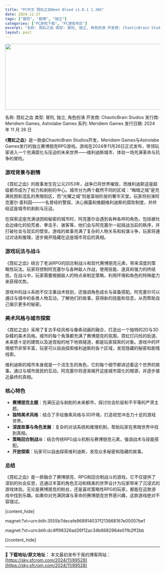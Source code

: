 ```yaml
---
title: "PC中文 霓虹之血Neon Blood v1.0.1 1.38G"
date: 2024-11-27
tags: ["冒险", "剧情", "独立"]
categories: ["PC游戏下载", "PC游戏专区"]
excerpt: "名称: 霓虹之血 类型: 冒险, 独立, 角色扮演 开发商: ChaoticBrain Studios 发行商: Meridiem Games, Astrolabe Games 系列: Meridiem Games 发行日期: 2024 年 11 月 26 日 《霓虹之血》是一款由ChaoticBr&hellip;"
layout: post
---
```


<img class="aligncenter size-full wp-image-89529" src="https://sky.sfcrom.com/wp-content/uploads/2024/11/2024112702085410.webp" alt="" width="660" height="215" />

名称: 霓虹之血
类型: 冒险, 独立, 角色扮演
开发商: ChaoticBrain Studios
发行商: Meridiem Games, Astrolabe Games
系列: Meridiem Games
发行日期: 2024 年 11 月 26 日

《<strong>霓虹之血</strong>》是一款由ChaoticBrain Studios开发，Meridiem Games与Astrolabe Games发行的独立赛博朋克RPG游戏。游戏在2024年11月26日正式发布，带领玩家进入一个充满腐化与压迫的未来世界——维利迪斯城市，体验一场充满革命与抗争的冒险。
<h3><strong>游戏背景与剧情</strong></h3>
《霓虹之血》的故事发生在公元2053年，战争已将世界摧毁，而维利迪斯这座超级都市成为了权力和剥削的中心。城市分为两个截然不同的区域：“晦暗之城”是充满贫困和混乱的黑暗街区，而“光耀之城”则是富裕阶层的奢华天堂。玩家将扮演阿克塞尔·麦科因——一名曾经的警探，决心揭露和推翻维利迪斯的腐败制度，并终结这座城市的剥削与压迫。

在探索这座充满谜团和秘密的城市时，阿克塞尔会遇到各种各样的角色，包括被社会边缘化的拾荒者、拳击手、骇客等，他们会与阿克塞尔一起挑战当前的秩序，并打破社会与现实的壁垒。游戏的故事充满了复杂的人物关系和权谋斗争，玩家将通过对话和推理，逐步揭开隐藏在这座城市背后的真相。
<h3><strong>游戏玩法与战斗</strong></h3>
《霓虹之血》结合了老派RPG的回合制战斗和现代赛博朋克元素，带来深度的策略性玩法。玩家将控制阿克塞尔与各种敌人作战，使用技能、道具和强力的终结技。在战斗中，玩家需要根据敌人的特点来制定策略，利用环境和角色的特殊能力来获得优势。

游戏中的战斗系统不仅注重战术规划，还强调角色成长与装备搭配。阿克塞尔可以通过与城中的各类人物互动，了解他们的故事，获得新的技能和信息，从而帮助自己揭示更多的秘密。
<h3><strong>美术风格与城市探索</strong></h3>
《霓虹之血》采用了复古手绘风格与像素动画的融合，打造出一个独特的2D与3D杂糅的美术风格。城市的每个角落都充满了赛博朋克的氛围，霓虹灯闪烁的街道、未来感十足的建筑以及迷宫般的地下地铁隧道，都是玩家探索的对象。游戏中的环境细节非常丰富，玩家可以自由探索维利迪斯的各个区域，发现隐藏的秘密和剧情线索。

维利迪斯的城市本身就是一个活生生的角色，它的每个细节都讲述着这个世界的故事。通过与城市居民的互动，阿克塞尔将逐渐揭开这座城市腐化的根源，并逐步接近最终的真相。
<h3><strong>核心特色</strong></h3>
<ul>
 	<li><strong>赛博朋克主题</strong>：充满压迫与剥削的未来都市，探讨社会阶层和不平等的严肃主题。</li>
 	<li><strong>独特美术风格</strong>：结合了手绘像素风格与3D环境，打造视觉冲击力十足的游戏世界。</li>
 	<li><strong>深度故事与角色发展</strong>：复杂的对话系统和推理机制，帮助玩家在黑暗世界中找到真相。</li>
 	<li><strong>策略回合制战斗</strong>：结合传统RPG战斗机制与赛博朋克元素，强调战术与技能搭配。</li>
 	<li><strong>开放探索</strong>：玩家可以自由探索维利迪斯，发现众多秘密和隐藏的故事。</li>
</ul>
<h3><strong>总结</strong></h3>
《霓虹之血》是一款融合了赛博朋克、RPG和回合制战斗的游戏，它不仅提供了深刻的社会反思，还通过丰富的角色互动和精美的世界设计为玩家带来了沉浸式的游戏体验。无论是赛博朋克的粉丝，还是喜欢策略性RPG的玩家，都能在这款游戏中找到乐趣。如果你对充满阴谋与革命的赛博朋克世界感兴趣，这款游戏绝对不容错过。

[content_hide]

magnet:?xt=urn:btih:3555b7decafe968914037f213868167e00057be1

magnet:?xt=urn:btih:dc4ff98326ad26f12ac34b668296de011b2ff2bb

[/content_hide]

---
📖 **下载地址/原文地址：** 本文最初发布于我的博客网站：[https://sky.sfcrom.com/2024/11/89528](https://sky.sfcrom.com/2024/11/89528)
